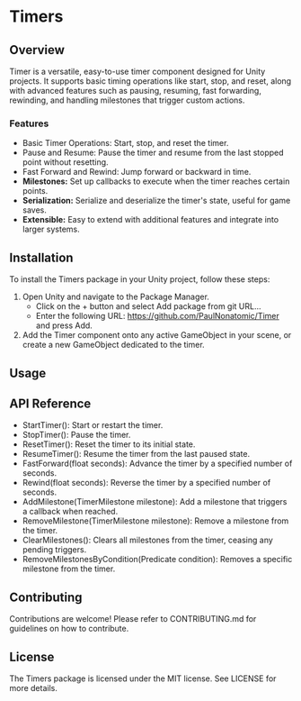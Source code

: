 # Timers #

## Overview ##
Timer is a versatile, easy-to-use timer component designed for Unity projects. It supports basic timing operations like start, stop, and reset, along with advanced features such as pausing, resuming, fast forwarding, rewinding, and handling milestones that trigger custom actions.

### Features
- Basic Timer Operations: Start, stop, and reset the timer.
- Pause and Resume: Pause the timer and resume from the last stopped point without resetting.
- Fast Forward and Rewind: Jump forward or backward in time.
- **Milestones:** Set up callbacks to execute when the timer reaches certain points.
- **Serialization:** Serialize and deserialize the timer's state, useful for game saves.
- **Extensible:** Easy to extend with additional features and integrate into larger systems.

## Installation ##
To install the Timers package in your Unity project, follow these steps:

1. Open Unity and navigate to the Package Manager.
   - Click on the + button and select Add package from git URL...
   - Enter the following URL: https://github.com/PaulNonatomic/Timer and press Add.
2. Add the Timer component onto any active GameObject in your scene, or create a new GameObject dedicated to the timer.

## Usage ## 

## API Reference ##
* StartTimer(): Start or restart the timer.
* StopTimer(): Pause the timer.
* ResetTimer(): Reset the timer to its initial state.
* ResumeTimer(): Resume the timer from the last paused state.
* FastForward(float seconds): Advance the timer by a specified number of seconds.
* Rewind(float seconds): Reverse the timer by a specified number of seconds.
* AddMilestone(TimerMilestone milestone): Add a milestone that triggers a callback when reached.
* RemoveMilestone(TimerMilestone milestone): Remove a milestone from the timer.
* ClearMilestones(): Clears all milestones from the timer, ceasing any pending triggers.
* RemoveMilestonesByCondition(Predicate<TimerMilestone> condition): Removes a specific milestone from the timer.

## Contributing ##
Contributions are welcome! Please refer to CONTRIBUTING.md for guidelines on how to contribute.

## License ##
The Timers package is licensed under the MIT license. See LICENSE for more details.
